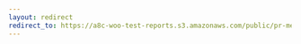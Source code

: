 ```yaml
---
layout: redirect
redirect_to: https://a8c-woo-test-reports.s3.amazonaws.com/public/pr-merge/44289/api/index.html
---
```

